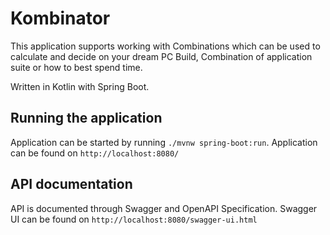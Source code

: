 # Kombinator

This application supports working with Combinations which can be used to calculate and decide on your dream PC Build, Combination of application suite or how to best spend time.

Written in Kotlin with Spring Boot.

## Running the application

Application can be started by running `./mvnw spring-boot:run`. Application can be found on `http://localhost:8080/`

## API documentation

API is documented through Swagger and OpenAPI Specification. Swagger UI can be found on `http://localhost:8080/swagger-ui.html`


